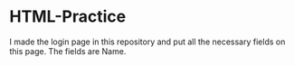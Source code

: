 # HTML-Practice
I made the login page in this repository and put all the necessary fields on this page.
The fields are Name.
